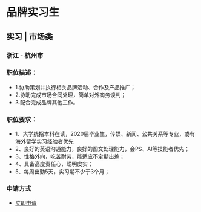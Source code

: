 
# 品牌实习生
## 实习  |  市场类
### 浙江 - 杭州市

### 职位描述：
- 1.协助策划并执行相关品牌活动、合作及产品推广；
- 2.协助完成市场合同处理，简单对外商务谈判；
- 3.配合完成品牌其他工作。

### 职位要求：
- 1、大学统招本科在读，2020届毕业生，传媒、新闻、公共关系等专业，或有海外留学实习经验者优先
- 2、良好的英语沟通能力，良好的图文处理能力，会PS、AI等技能者优先；
- 3、性格外向，吃苦耐劳，能适应不定期出差；
- 4、具备高度责任心，聪明皮实；
- 5、每周出勤5天，实习期不少于3个月；
### 申请方式
- <a href="mailto:hr@tuya.com" title=yourName-品牌实习生>立即申请</a>